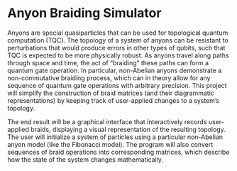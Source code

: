 # Anyon Braiding Simulator
Anyons are special quasiparticles that can be used for topological quantum computation (TQC). The topology of a system of anyons can be resistant to perturbations that would produce errors in other types of qubits, such that TQC is expected to be more physically robust. As anyons travel along paths through space and time, the act of “braiding” these paths can form a quantum gate operation. In particular, non-Abelian anyons demonstrate a non-commutative braiding process, which can in theory allow for any sequence of quantum gate operations with arbitrary precision. This project will simplify the construction of braid matrices (and their diagrammatic representations) by keeping track of user-applied changes to a system’s topology.

The end result will be a graphical interface that interactively records user-applied braids, displaying a visual representation of the resulting topology. The user will initialize a system of particles using a particular non-Abelian anyon model (like the Fibonacci model). The program will also convert sequences of braid operations into corresponding matrices, which describe how the state of the system changes mathematically.
